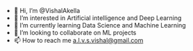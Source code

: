 - 👋 Hi, I’m @VishalAkella
- 👀 I’m interested in Artificial intelligence and Deep Learning
- 🌱 I’m currently learning Data Science and Machine Learning
- 💞️ I’m looking to collaborate on ML projects
- 📫 How to reach me a.l.v.s.vishal@gmail.com

<!---
VishalAkella/VishalAkella is a ✨ special ✨ repository because its `README.md` (this file) appears on your GitHub profile.
You can click the Preview link to take a look at your changes.
--->
